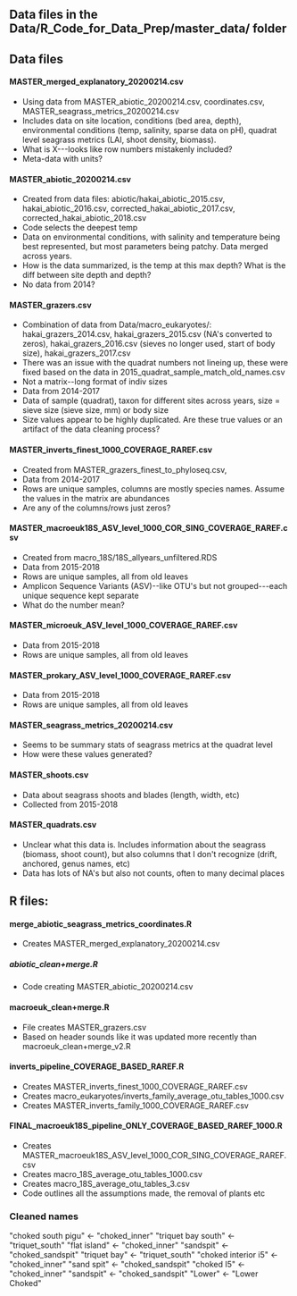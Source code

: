 
## Data files in the Data/R_Code_for_Data_Prep/master_data/ folder

## Data files
#### MASTER_merged_explanatory_20200214.csv
* Using data from MASTER_abiotic_20200214.csv, coordinates.csv, MASTER_seagrass_metrics_20200214.csv
* Includes data on site location, conditions (bed area, depth), environmental conditions (temp, salinity, sparse data on pH), quadrat level seagrass metrics (LAI, shoot density, biomass).
* What is X---looks like row numbers mistakenly included?
* Meta-data with units?

#### MASTER_abiotic_20200214.csv
* Created from data files: abiotic/hakai_abiotic_2015.csv, hakai_abiotic_2016.csv, corrected_hakai_abiotic_2017.csv, corrected_hakai_abiotic_2018.csv
* Code selects the deepest temp
* Data on environmental conditions, with salinity and temperature being best represented, but most parameters being patchy. Data merged across years.
* How is the data summarized, is the temp at this max depth? What is the diff between site depth and depth?
* No data from 2014?

#### MASTER_grazers.csv
* Combination of data from Data/macro_eukaryotes/: hakai_grazers_2014.csv, hakai_grazers_2015.csv (NA's converted to zeros), hakai_grazers_2016.csv (sieves no longer used, start of body size), hakai_grazers_2017.csv 
* There was an issue with the quadrat numbers not lineing up, these were fixed based on the data in 2015_quadrat_sample_match_old_names.csv
* Not a matrix--long format of indiv sizes
* Data from 2014-2017
* Data of sample (quadrat), taxon for different sites across years, size = sieve size (sieve size, mm) or body size
* Size values appear to be highly duplicated. Are these true values or an artifact of the data cleaning process?

#### MASTER_inverts_finest_1000_COVERAGE_RAREF.csv
* Created from MASTER_grazers_finest_to_phyloseq.csv, 
* Data from 2014-2017
* Rows are unique samples, columns are mostly species names. Assume the values in the matrix are abundances
* Are any of the columns/rows just zeros?

#### MASTER_macroeuk18S_ASV_level_1000_COR_SING_COVERAGE_RAREF.csv
* Created from macro_18S/18S_allyears_unfiltered.RDS
* Data from 2015-2018
* Rows are unique samples, all from old leaves
* Amplicon Sequence Variants (ASV)--like OTU's but not grouped---each unique sequence kept separate
* What do the number mean? 

#### MASTER_microeuk_ASV_level_1000_COVERAGE_RAREF.csv
* Data from 2015-2018
* Rows are unique samples, all from old leaves

#### MASTER_prokary_ASV_level_1000_COVERAGE_RAREF.csv
* Data from 2015-2018
* Rows are unique samples, all from old leaves

#### MASTER_seagrass_metrics_20200214.csv
* Seems to be summary stats of seagrass metrics at the quadrat level
* How were these values generated?

#### MASTER_shoots.csv
* Data about seagrass shoots and blades (length, width, etc)
* Collected from 2015-2018

#### MASTER_quadrats.csv
* Unclear what this data is. Includes information about the seagrass (biomass, shoot count), but also columns that I don't recognize (drift, anchored, genus names, etc)
* Data has lots of NA's but also not counts, often to many decimal places

## R files:
#### merge_abiotic_seagrass_metrics_coordinates.R 
* Creates MASTER_merged_explanatory_20200214.csv 

##### abiotic_clean+merge.R
* Code creating MASTER_abiotic_20200214.csv

#### macroeuk_clean+merge.R 
* File creates MASTER_grazers.csv
* Based on header sounds like it was updated more recently than macroeuk_clean+merge_v2.R

#### inverts_pipeline_COVERAGE_BASED_RAREF.R
* Creates MASTER_inverts_finest_1000_COVERAGE_RAREF.csv
* Creates macro_eukaryotes/inverts_family_average_otu_tables_1000.csv
* Creates MASTER_inverts_family_1000_COVERAGE_RAREF.csv

#### FINAL_macroeuk18S_pipeline_ONLY_COVERAGE_BASED_RAREF_1000.R
* Creates MASTER_macroeuk18S_ASV_level_1000_COR_SING_COVERAGE_RAREF.csv
* Creates macro_18S_average_otu_tables_1000.csv
* Creates macro_18S_average_otu_tables_3.csv
* Code outlines all the assumptions made, the removal of plants etc

### Cleaned names
"choked south pigu" <- "choked_inner"
"triquet bay south" <- "triquet_south"
"flat island" <- "choked_inner"
"sandspit" <- "choked_sandspit"
"triquet bay" <- "triquet_south"
"choked interior i5" <- "choked_inner"
"sand spit" <- "choked_sandspit"
"choked I5" <- "choked_inner"
"sandspit" <- "choked_sandspit"
"Lower" <- "Lower Choked"

